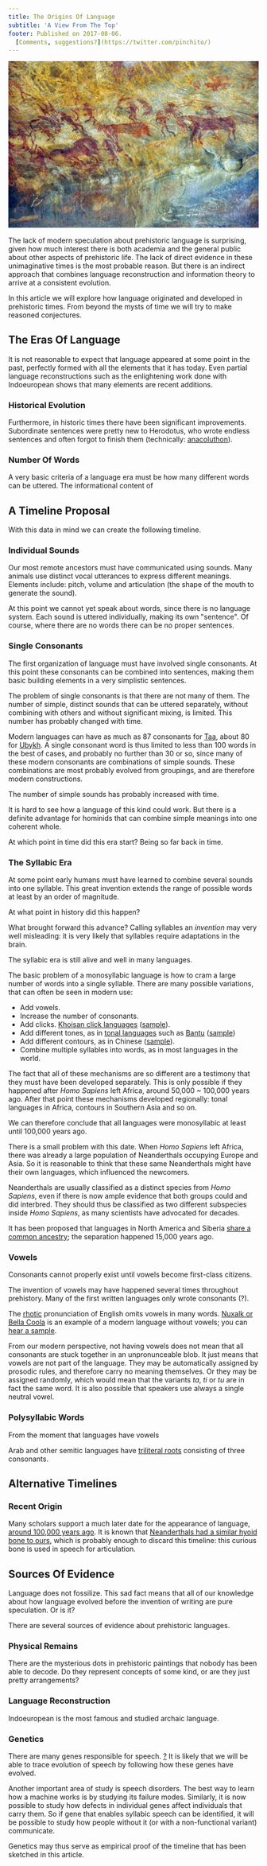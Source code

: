```yaml
---
title: The Origins Of Language
subtitle: 'A View From The Top'
footer: Published on 2017-08-06.
  [Comments, suggestions?](https://twitter.com/pinchito/)
---
```


![](pics/origins-cave-people.jpg "Cave paintings, Bhimbetka, source: https://commons.wikimedia.org/wiki/File:Cave21.jpg")

The lack of modern speculation about prehistoric language is surprising,
given how much interest there is both academia and the general public
about other aspects of prehistoric life.
The lack of direct evidence in these unimaginative times
is the most probable reason.
But there is an indirect approach that combines
language reconstruction and information theory
to arrive at a consistent evolution.

In this article we will explore how language originated and developed
in prehistoric times.
From beyond the mysts of time we will try to make reasoned conjectures.

## The Eras Of Language

It is not reasonable to expect that language appeared at some point in the past,
perfectly formed with all the elements that it has today.
Even partial language reconstructions such as the enlightening work done with Indoeuropean
shows that many elements are recent additions.

### Historical Evolution

Furthermore, in historic times there have been significant improvements.
Subordinate sentences were pretty new to Herodotus,
who wrote endless sentences and often forgot to finish them
(technically: [anacoluthon](https://en.wikipedia.org/wiki/Anacoluthon)).

### Number Of Words

A very basic criteria of a language era must be
how many different words can be uttered.
The informational content of 

## A Timeline Proposal

With this data in mind we can create the following timeline.

### Individual Sounds

Our most remote ancestors must have communicated using sounds.
Many animals use distinct vocal utterances to express different meanings.
Elements include: pitch, volume and articulation
(the shape of the mouth to generate the sound).

At this point we cannot yet speak about words,
since there is no language system.
Each sound is uttered individually,
making its own "sentence".
Of course,
where there are no words there can be no proper sentences.

### Single Consonants

The first organization of language must have involved single consonants.
At this point these consonants can be combined into sentences,
making them basic building elements in a very simplistic sentences.

The problem of single consonants is that there are not many of them.
The number of simple, distinct sounds that can be uttered separately,
without combining with others and without significant mixing,
is limited.
This number has probably changed with time.

Modern languages can have as much as
87 consonants for [Taa](https://en.wikipedia.org/wiki/Taa_language),
about 80 for
[Ubykh](https://en.wikipedia.org/wiki/Ubykh_language).
A single consonant word is thus limited to less than 100 words
in the best of cases,
and probably no further than 30 or so,
since many of these modern consonants are combinations of simple sounds.
These combinations are most probably evolved from groupings,
and are therefore modern constructions.

The number of simple sounds has probably increased with time.

It is hard to see how a language of this kind could work.
But there is a definite advantage for hominids that can combine simple meanings
into one coherent whole.

At which point in time did this era start?
Being so far back in time.

### The Syllabic Era

At some point early humans must have learned to combine several sounds
into one syllable.
This great invention extends the range of possible words at least by an order of magnitude.

At what point in history did this happen?

What brought forward this advance?
Calling syllables an _invention_ may very well misleading:
it is very likely that syllables require adaptations in the brain.

The syllabic era is still alive and well in many languages.

The basic problem of a monosyllabic language is how to cram
a large number of words into a single syllable.
There are many possible variations, that can often be seen in modern use:

* Add vowels.
* Increase the number of consonants.
* Add clicks.
[Khoisan click languages](https://en.wikipedia.org/wiki/Khoisan_languages)
([sample](https://www.youtube.com/watch?v=W6WO5XabD-s)).
* Add different tones, as in
[tonal languages](https://en.wikipedia.org/wiki/Tone_(linguistics))
such as [Bantu](https://en.wikipedia.org/wiki/Bantu_languages)
([sample](https://www.youtube.com/watch?v=ZXAnrqkt_yM))
* Add different contours, as in Chinese
([sample](https://www.youtube.com/watch?v=wkMbSWwS3FA)).
* Combine multiple syllables into words,
as in most languages in the world.

The fact that all of these mechanisms are so different
are a testimony that they must have been developed separately.
This is only possible if they happened after _Homo Sapiens_ left Africa,
around 50,000 ~ 100,000 years ago.
After that point these mechanisms developed regionally:
tonal languages in Africa,
contours in Southern Asia
and so on.

We can therefore conclude that all languages were monosyllabic
at least until 100,000 years ago.

There is a small problem with this date.
When _Homo Sapiens_ left Africa,
there was already a large population of Neanderthals
occupying Europe and Asia.
So it is reasonable to think that these same Neanderthals
might have their own languages,
which influenced the newcomers.

Neanderthals are usually classified as a distinct species from _Homo Sapiens_,
even if there is now ample evidence that both groups could and did interbred.
They should thus be classified as two different subspecies inside _Homo Sapiens_,
as many scientists have advocated for decades.

It has been proposed that languages in North America and Siberia
[share a common ancestry](https://en.wikipedia.org/wiki/Den%C3%A9%E2%80%93Yeniseian_languages);
the separation happened 15,000 years ago.

### Vowels

Consonants cannot properly exist until vowels become
first-class citizens.

The invention of vowels may have happened several times throughout prehistory.
Many of the first written languages only wrote consonants (?).

The
[rhotic](https://en.wikipedia.org/wiki/Rhoticity_in_English)
pronunciation of English omits vowels in many words.
[Nuxalk or Bella Coola](https://en.wikipedia.org/wiki/Nuxalk_language)
is an example of a modern language without vowels;
you can
[hear a sample](https://www.youtube.com/watch?v=dFnrp-cUTLQ).

From our modern perspective,
not having vowels does not mean that all consonants are stuck together
in an unpronunceable blob.
It just means that vowels are not part of the language.
They may be automatically assigned by prosodic rules,
and therefore carry no meaning themselves.
Or they may be assigned randomly,
which would mean that the variants
_ta_, _ti_ or _tu_ are in fact the same word.
It is also possible that speakers use always a single neutral vowel.

### Polysyllabic Words

From the moment that languages have vowels

Arab and other semitic languages have
[triliteral roots](https://en.wikipedia.org/wiki/Semitic_root)
consisting of three consonants.

## Alternative Timelines

### Recent Origin

Many scholars support a much later date for the appearance of language,
[around 100,000 years ago](https://www.ncbi.nlm.nih.gov/pmc/articles/PMC3701805/).
It is known that
[Neanderthals had a similar hyoid bone to ours](https://phys.org/news/2013-12-hyoid-bone-analysis-hypothesis-complex.html),
which is probably enough to discard this timeline:
this curious bone is used in speech for articulation.

## Sources Of Evidence

Language does not fossilize.
This sad fact means that all of our knowledge
about how language evolved before the invention of writing
are pure speculation.
Or is it?

There are several sources of evidence about prehistoric languages.

### Physical Remains

There are the mysterious dots in prehistoric paintings
that nobody has been able to decode.
Do they represent concepts of some kind,
or are they just pretty arrangements?

### Language Reconstruction

Indoeuropean is the most famous and studied archaic language.

### Genetics

There are many genes responsible for speech.
[?]()
It is likely that we will be able to trace evolution of speech
by following how these genes have evolved.

Another important area of study is speech disorders.
The best way to learn how a machine works is by studying its failure modes.
Similarly, it is now possible to study how defects in individual genes
affect individuals that carry them.
So if gene that enables syllabic speech can be identified,
it will be possible to study how people without it
(or with a non-functional variant) communicate.

Genetics may thus serve as empirical proof of the timeline
that has been sketched in this article.


